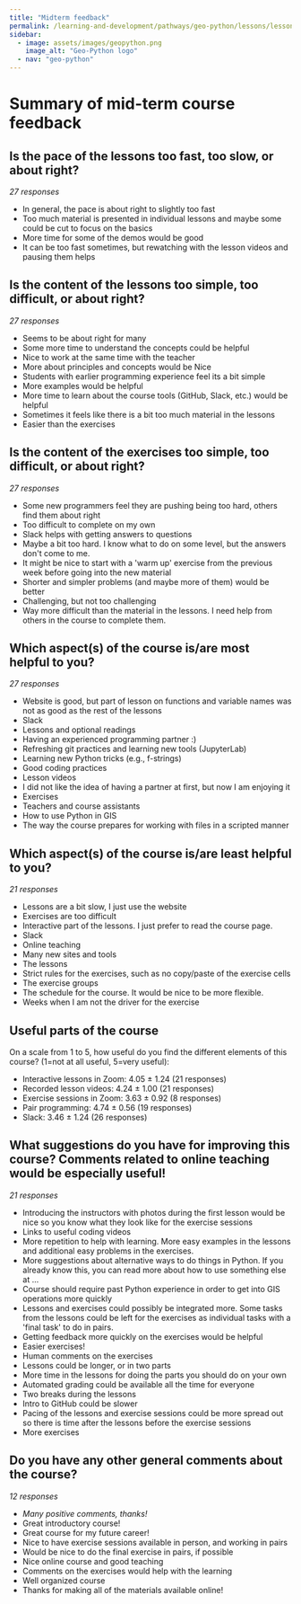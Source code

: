 ```yaml
---
title: "Midterm feedback"
permalink: /learning-and-development/pathways/geo-python/lessons/lesson-5/midterm-feedback/
sidebar:
  - image: assets/images/geopython.png
    image_alt: "Geo-Python logo"
  - nav: "geo-python"
---
```



# Summary of mid-term course feedback

## Is the pace of the lessons too fast, too slow, or about right?

*27 responses*

-   In general, the pace is about right to slightly too fast
-   Too much material is presented in individual lessons and maybe some
    could be cut to focus on the basics
-   More time for some of the demos would be good
-   It can be too fast sometimes, but rewatching with the lesson videos
    and pausing them helps

## Is the content of the lessons too simple, too difficult, or about right?

*27 responses*

-   Seems to be about right for many
-   Some more time to understand the concepts could be helpful
-   Nice to work at the same time with the teacher
-   More about principles and concepts would be Nice
-   Students with earlier programming experience feel its a bit simple
-   More examples would be helpful
-   More time to learn about the course tools (GitHub, Slack, etc.)
    would be helpful
-   Sometimes it feels like there is a bit too much material in the
    lessons
-   Easier than the exercises

## Is the content of the exercises too simple, too difficult, or about right?

*27 responses*

-   Some new programmers feel they are pushing being too hard, others
    find them about right
-   Too difficult to complete on my own
-   Slack helps with getting answers to questions
-   Maybe a bit too hard. I know what to do on some level, but the
    answers don\'t come to me.
-   It might be nice to start with a \'warm up\' exercise from the
    previous week before going into the new material
-   Shorter and simpler problems (and maybe more of them) would be
    better
-   Challenging, but not too challenging
-   Way more difficult than the material in the lessons. I need help
    from others in the course to complete them.

## Which aspect(s) of the course is/are most helpful to you?

*27 responses*

-   Website is good, but part of lesson on functions and variable names
    was not as good as the rest of the lessons
-   Slack
-   Lessons and optional readings
-   Having an experienced programming partner :)
-   Refreshing git practices and learning new tools (JupyterLab)
-   Learning new Python tricks (e.g., f-strings)
-   Good coding practices
-   Lesson videos
-   I did not like the idea of having a partner at first, but now I am
    enjoying it
-   Exercises
-   Teachers and course assistants
-   How to use Python in GIS
-   The way the course prepares for working with files in a scripted
    manner

## Which aspect(s) of the course is/are least helpful to you?

*21 responses*

-   Lessons are a bit slow, I just use the website
-   Exercises are too difficult
-   Interactive part of the lessons. I just prefer to read the course
    page.
-   Slack
-   Online teaching
-   Many new sites and tools
-   The lessons
-   Strict rules for the exercises, such as no copy/paste of the
    exercise cells
-   The exercise groups
-   The schedule for the course. It would be nice to be more flexible.
-   Weeks when I am not the driver for the exercise

## Useful parts of the course

On a scale from 1 to 5, how useful do you find the different elements of
this course? (1=not at all useful, 5=very useful):

-   Interactive lessons in Zoom: 4.05 ± 1.24 (21 responses)
-   Recorded lesson videos: 4.24 ± 1.00 (21 responses)
-   Exercise sessions in Zoom: 3.63 ± 0.92 (8 responses)
-   Pair programming: 4.74 ± 0.56 (19 responses)
-   Slack: 3.46 ± 1.24 (26 responses)

## What suggestions do you have for improving this course? Comments related to online teaching would be especially useful!

*21 responses*

-   Introducing the instructors with photos during the first lesson
    would be nice so you know what they look like for the exercise
    sessions
-   Links to useful coding videos
-   More repetition to help with learning. More easy examples in the
    lessons and additional easy problems in the exercises.
-   More suggestions about alternative ways to do things in Python. If
    you already know this, you can read more about how to use something
    else at \...
-   Course should require past Python experience in order to get into
    GIS operations more quickly
-   Lessons and exercises could possibly be integrated more. Some tasks
    from the lessons could be left for the exercises as individual tasks
    with a \'final task\' to do in pairs.
-   Getting feedback more quickly on the exercises would be helpful
-   Easier exercises!
-   Human comments on the exercises
-   Lessons could be longer, or in two parts
-   More time in the lessons for doing the parts you should do on your
    own
-   Automated grading could be available all the time for everyone
-   Two breaks during the lessons
-   Intro to GitHub could be slower
-   Pacing of the lessons and exercise sessions could be more spread out
    so there is time after the lessons before the exercise sessions
-   More exercises

## Do you have any other general comments about the course?

*12 responses*

-   *Many positive comments, thanks!*
-   Great introductory course!
-   Great course for my future career!
-   Nice to have exercise sessions available in person, and working in
    pairs
-   Would be nice to do the final exercise in pairs, if possible
-   Nice online course and good teaching
-   Comments on the exercises would help with the learning
-   Well organized course
-   Thanks for making all of the materials available online!
